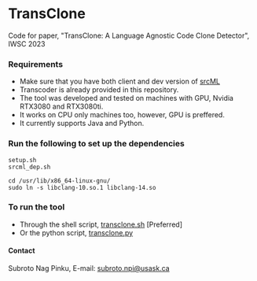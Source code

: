 # TransClone
Code for paper, "TransClone: A Language Agnostic Code Clone Detector", IWSC 2023

### Requirements
- Make sure that you have both client and dev version of [srcML](https://www.srcml.org/#download)
- Transcoder is already provided in this repository.
- The tool was developed and tested on machines with GPU, Nvidia RTX3080 and RTX3080ti.
- It works on CPU only machines too, however, GPU is preffered.
- It currently supports Java and Python.

### Run the following to set up the dependencies

```
setup.sh 
srcml_dep.sh

cd /usr/lib/x86_64-linux-gnu/
sudo ln -s libclang-10.so.1 libclang-14.so
```

### To run the tool

- Through the shell script, [transclone.sh](transclone.sh) [Preferred]
- Or the python script, [transclone.py](transclone.py)



#### Contact

Subroto Nag Pinku, 
E-mail: [subroto.npi@usask.ca](mailto:subroto.npi@usask.ca) 
